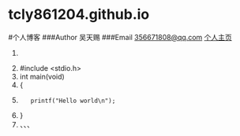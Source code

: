 # tcly861204.github.io
#个人博客
###Author 吴天赐
###Email  356671808@qq.com
[个人主页](http://tcly861204.github.io)

1.    ```
2.    #include <stdio.h>
3.    int main(void)
4.    {
5.        printf("Hello world\n");
6.    }
7.    、、、